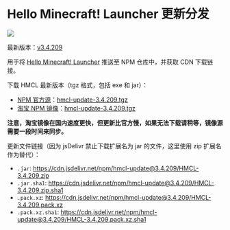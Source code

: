 # Hello Minecraft! Launcher 更新分发

[![](https://data.jsdelivr.com/v1/package/npm/hmcl-update/badge)](https://www.jsdelivr.com/package/npm/hmcl-update)

最新版本：[v3.4.209](https://www.npmjs.com/package/hmcl-update/v/3.4.209)

用于将 [Hello Minecraft! Launcher](https://github.com/huanghongxun/HMCL) 推送至 NPM 仓库中，并获取 CDN 下载链接。

下载 HMCL 最新版本（tgz 格式，包括 exe 和 jar）：

* [NPM 官方源](https://www.npmjs.com/)：[hmcl-update-3.4.209.tgz](https://registry.npmjs.org/hmcl-update/-/hmcl-update-3.4.209.tgz)
* [淘宝 NPM 镜像](https://npmmirror.com/)：[hmcl-update-3.4.209.tgz](https://registry.npmjs.org/hmcl-update/-/hmcl-update-3.4.209.tgz)

**注意，淘宝镜像在国内速度更快，但更新比官方慢，如果无法下载请稍等，镜像源需要一段时间来同步。**

更新文件链接（因为 jsDelivr 禁止下载扩展名为 jar 的文件，这里使用 zip 扩展名作为替代）：

* `.jar`: https://cdn.jsdelivr.net/npm/hmcl-update@3.4.209/HMCL-3.4.209.zip
* `.jar.sha1`: https://cdn.jsdelivr.net/npm/hmcl-update@3.4.209/HMCL-3.4.209.zip.sha1
* `.pack.xz`: https://cdn.jsdelivr.net/npm/hmcl-update@3.4.209/HMCL-3.4.209.pack.xz
* `.pack.xz.sha1`: https://cdn.jsdelivr.net/npm/hmcl-update@3.4.209/HMCL-3.4.209.pack.xz.sha1
